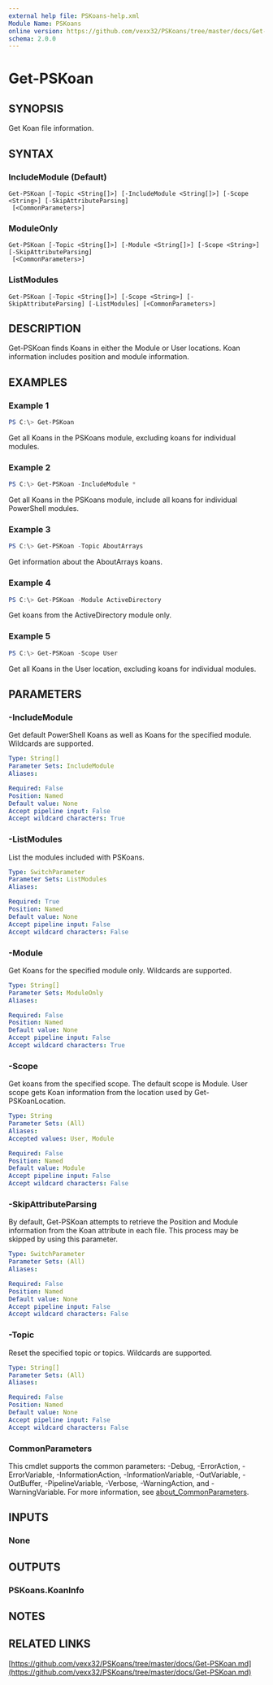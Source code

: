 ```yaml
---
external help file: PSKoans-help.xml
Module Name: PSKoans
online version: https://github.com/vexx32/PSKoans/tree/master/docs/Get-PSKoan.md
schema: 2.0.0
---
```


# Get-PSKoan

## SYNOPSIS
Get Koan file information.

## SYNTAX

### IncludeModule (Default)
```
Get-PSKoan [-Topic <String[]>] [-IncludeModule <String[]>] [-Scope <String>] [-SkipAttributeParsing]
 [<CommonParameters>]
```

### ModuleOnly
```
Get-PSKoan [-Topic <String[]>] [-Module <String[]>] [-Scope <String>] [-SkipAttributeParsing]
 [<CommonParameters>]
```

### ListModules
```
Get-PSKoan [-Topic <String[]>] [-Scope <String>] [-SkipAttributeParsing] [-ListModules] [<CommonParameters>]
```

## DESCRIPTION
Get-PSKoan finds Koans in either the Module or User locations. Koan information includes position and module information.

## EXAMPLES

### Example 1
```powershell
PS C:\> Get-PSKoan
```

Get all Koans in the PSKoans module, excluding koans for individual modules.

### Example 2
```powershell
PS C:\> Get-PSKoan -IncludeModule *
```

Get all Koans in the PSKoans module, include all koans for individual PowerShell modules.

### Example 3
```powershell
PS C:\> Get-PSKoan -Topic AboutArrays
```

Get information about the AboutArrays koans.

### Example 4
```powershell
PS C:\> Get-PSKoan -Module ActiveDirectory
```

Get koans from the ActiveDirectory module only.

### Example 5
```powershell
PS C:\> Get-PSKoan -Scope User
```

Get all Koans in the User location, excluding koans for individual modules.

## PARAMETERS

### -IncludeModule
Get default PowerShell Koans as well as Koans for the specified module. Wildcards are supported.

```yaml
Type: String[]
Parameter Sets: IncludeModule
Aliases:

Required: False
Position: Named
Default value: None
Accept pipeline input: False
Accept wildcard characters: True
```

### -ListModules
List the modules included with PSKoans.

```yaml
Type: SwitchParameter
Parameter Sets: ListModules
Aliases:

Required: True
Position: Named
Default value: None
Accept pipeline input: False
Accept wildcard characters: False
```

### -Module
Get Koans for the specified module only. Wildcards are supported.

```yaml
Type: String[]
Parameter Sets: ModuleOnly
Aliases:

Required: False
Position: Named
Default value: None
Accept pipeline input: False
Accept wildcard characters: True
```

### -Scope
Get koans from the specified scope. The default scope is Module. User scope gets Koan information from the location used by Get-PSKoanLocation.

```yaml
Type: String
Parameter Sets: (All)
Aliases:
Accepted values: User, Module

Required: False
Position: Named
Default value: Module
Accept pipeline input: False
Accept wildcard characters: False
```

### -SkipAttributeParsing
By default, Get-PSKoan attempts to retrieve the Position and Module information from the Koan attribute in each file. This process may be skipped by using this parameter.

```yaml
Type: SwitchParameter
Parameter Sets: (All)
Aliases:

Required: False
Position: Named
Default value: None
Accept pipeline input: False
Accept wildcard characters: False
```

### -Topic
Reset the specified topic or topics. Wildcards are supported.

```yaml
Type: String[]
Parameter Sets: (All)
Aliases:

Required: False
Position: Named
Default value: None
Accept pipeline input: False
Accept wildcard characters: False
```

### CommonParameters
This cmdlet supports the common parameters: -Debug, -ErrorAction, -ErrorVariable, -InformationAction, -InformationVariable, -OutVariable, -OutBuffer, -PipelineVariable, -Verbose, -WarningAction, and -WarningVariable. For more information, see [about_CommonParameters](http://go.microsoft.com/fwlink/?LinkID=113216).

## INPUTS

### None

## OUTPUTS

### PSKoans.KoanInfo

## NOTES

## RELATED LINKS

[https://github.com/vexx32/PSKoans/tree/master/docs/Get-PSKoan.md](https://github.com/vexx32/PSKoans/tree/master/docs/Get-PSKoan.md)


